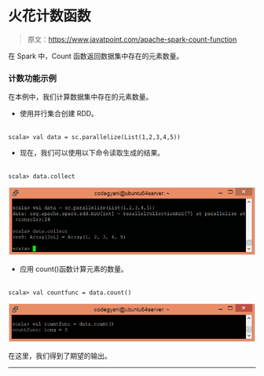 # 火花计数函数

> 原文：<https://www.javatpoint.com/apache-spark-count-function>

在 Spark 中，Count 函数返回数据集中存在的元素数量。

### 计数功能示例

在本例中，我们计算数据集中存在的元素数量。

*   使用并行集合创建 RDD。

```

scala> val data = sc.parallelize(List(1,2,3,4,5))

```

*   现在，我们可以使用以下命令读取生成的结果。

```

scala> data.collect

```

![Spark Count Function](img/a793bfabc1735ae48766b4e8f277dea3.png)

*   应用 count()函数计算元素的数量。

```

scala> val countfunc = data.count()

```

![Spark Count Function](img/14136f7bd7ad0349e63bafd46e48f516.png)

在这里，我们得到了期望的输出。

* * *